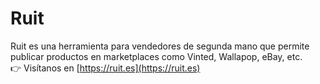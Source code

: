 # Ruit

Ruit es una herramienta para vendedores de segunda mano que permite publicar productos en marketplaces como Vinted, Wallapop, eBay, etc.  
👉 Visítanos en [https://ruit.es](https://ruit.es)
